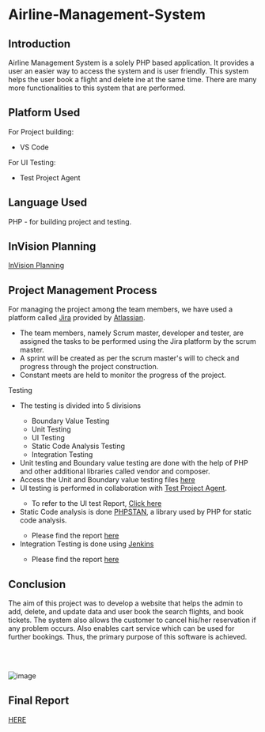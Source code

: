 # Airline-Management-System

## Introduction
Airline Management System is a solely PHP based application. It provides a user an easier way to access the system and is user friendly. This system helps the user book a flight and delete ine at the same time. There are many more functionalities to this system that are performed.

## Platform Used
For Project building: <br />
<ul>
  <li>VS Code</li>
</ul>

For UI Testing: <br />
<ul>
  <li>Test Project Agent</li>
</ul>

## Language Used
PHP - for building project and testing.

## InVision Planning
<a href = "https://drhuthvik779627.invisionapp.com/freehand/Airline-Management-uiLgXOVxb"> InVision Planning </a>

## Project Management Process
For managing the project among the team members, we have used a platform called <a href = "https://www.atlassian.com/software/jira?&aceid=&adposition=&adgroup=93058444980&campaign=9124878606&creative=542638212437&device=c&keyword=jira&matchtype=e&network=g&placement=&ds_kids=p51242181056&ds_e=GOOGLE&ds_eid=700000001558501&ds_e1=GOOGLE&gclid=Cj0KCQjwqPGUBhDwARIsANNwjV54FMpErLH5Jgo314rOQHW3n7dkuAjC-4X7R0S0tH79P90Hed7T3XUaAnRnEALw_wcB&gclsrc=aw.ds">Jira</a> provided by <a href = "https://www.atlassian.com/?&aceid=&adposition=&adgroup=99178947294&campaign=9869842034&creative=431933448859&device=c&keyword=atlassian&matchtype=e&network=g&placement=&ds_kids=p53277688150&ds_e=GOOGLE&ds_eid=700000001530700&ds_e1=GOOGLE&utm_medium=paid-search&gclid=Cj0KCQjwqPGUBhDwARIsANNwjV5v1LvwFPL3o2tqqYYQymzSiB6NgDGYZcL7fitbVKnip-NruS7waV4aAm18EALw_wcB&gclsrc=aw.ds">Atlassian</a>.
<ul>
  <li>The team members, namely Scrum master, developer and tester, are assigned the tasks to be performed using the Jira platform by the scrum master.</li>
  <li>A sprint will be created as per the scrum master's will to check and progress through the project construction.</li>
  <li>Constant meets are held to monitor the progress of the project.</li>
</ul>
Testing
<ul>
  <li>The testing is divided into 5 divisions</li>
    <ul>
      <li>Boundary Value Testing</li>
      <li>Unit Testing</li>
      <li>UI Testing</li>
      <li>Static Code Analysis Testing</li>
      <li>Integration Testing</li>
    </ul>  
  <li>Unit testing and Boundary value testing are done with the help of PHP and other additional libraries called vendor and composer.</li>
  <li>Access the Unit and Boundary value testing files <a href = "https://github.com/Rhuthvik-D/Airline-Management-System/blob/main/Testing/tests/unit/UserTest.php">here</a></li>
  <li>UI testing is performed in collaboration with <a href = "https://testproject.io/">Test Project Agent</a>.</li>
    <ul>
      <li>To refer to the UI test Report, <a href = "https://github.com/Rhuthvik-D/Airline-Management-System/blob/main/UI%20Testing%20Report.pdf">Click here</a></li>
    </ul>
  <li>Static Code analysis is done <a href = "https://github.com/phpstan/phpstan">PHPSTAN</a>, a library used by PHP for static code analysis.</li>
    <ul>
      <li>Please find the report <a href = "https://github.com/Rhuthvik-D/Airline-Management-System/blob/main/static%20code.png">here</a>
    </ul>
  <li>Integration Testing is done using <a href = "https://www.jenkins.io/">Jenkins</a></li>
  <ul>
      <li>Please find the report <a href = "https://github.com/Rhuthvik-D/Airline-Management-System/blob/main/integration%20testing.png">here</a>
    </ul>
</ul>  



## Conclusion
The aim of this project was to develop a website that helps the admin to add, delete, and update data and user book the search flights, and book tickets. The system also allows the customer to cancel his/her reservation if any problem occurs. Also enables cart service which can be used for further bookings. Thus, the primary purpose of this software is achieved.

<br>
<br>

![image](https://user-images.githubusercontent.com/85996346/172060401-2d7f8e6b-d26b-469f-8398-d5655a3147fe.png)


## Final Report
<a href = "https://github.com/Rhuthvik-D/Airline-Management-System/blob/main/REPORT.docx">HERE</a>


